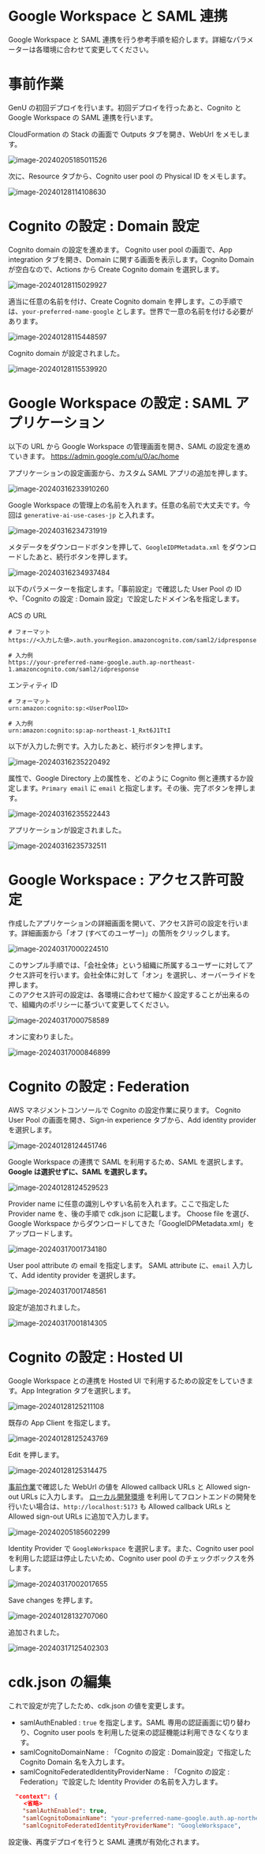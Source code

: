# Google Workspace と SAML 連携
Google Workspace と SAML 連携を行う参考手順を紹介します。詳細なパラメーターは各環境に合わせて変更してください。

# 事前作業
GenU の初回デプロイを行います。初回デプロイを行ったあと、Cognito と Google Workspace の SAML 連携を行います。

CloudFormation の Stack の画面で Outputs タブを開き、WebUrl をメモします。

![image-20240205185011526](assets/SAML_WITH_GOOGLE_WORKSPACE/image-20240205185011526.png)

次に、Resource タブから、Cognito user pool の Physical ID をメモします。

![image-20240128114108630](assets/SAML_WITH_GOOGLE_WORKSPACE/image-20240317105731051.png)

# Cognito の設定 : Domain 設定
Cognito domain の設定を進めます。
Cognito user pool の画面で、App integration タブを開き、Domain に関する画面を表示します。Cognito Domain が空白なので、Actions から Create Cognito domain を選択します。

![image-20240128115029927](assets/SAML_WITH_ENTRA_ID/image-20240128115029927.png)

適当に任意の名前を付け、Create Cognito domain を押します。この手順では、`your-preferred-name-google` とします。世界で一意の名前を付ける必要があります。

![image-20240128115448597](assets/SAML_WITH_GOOGLE_WORKSPACE/image-20240316234530866.png)

Cognito domain が設定されました。

![image-20240128115539920](assets/SAML_WITH_GOOGLE_WORKSPACE/image-20240316234607065-1710645672447-1710645678992.png)

# Google Workspace の設定 : SAML アプリケーション

以下の URL から Google Workspace の管理画面を開き、SAML の設定を進めていきます。
https://admin.google.com/u/0/ac/home

アプリケーションの設定画面から、カスタム SAML アプリの追加を押します。

![image-20240316233910260](assets/SAML_WITH_GOOGLE_WORKSPACE/image-20240316233910260.png)

Google Workspace の管理上の名前を入れます。任意の名前で大丈夫です。今回は `generative-ai-use-cases-jp` と入れます。

![image-20240316234731919](assets/SAML_WITH_GOOGLE_WORKSPACE/image-20240316234731919.png)

メタデータをダウンロードボタンを押して、`GoogleIDPMetadata.xml` をダウンロードしたあと、続行ボタンを押します。

![image-20240316234937484](assets/SAML_WITH_GOOGLE_WORKSPACE/image-20240316234937484.png)

以下のパラメーターを指定します。「事前設定」で確認した User Pool の ID や、「Cognito の設定 : Domain 設定」で設定したドメイン名を指定します。

ACS の URL

```
# フォーマット
https://<入力した値>.auth.yourRegion.amazoncognito.com/saml2/idpresponse

# 入力例
https://your-preferred-name-google.auth.ap-northeast-1.amazoncognito.com/saml2/idpresponse
```

エンティティ ID

```
# フォーマット
urn:amazon:cognito:sp:<UserPoolID>

# 入力例
urn:amazon:cognito:sp:ap-northeast-1_Rxt6J1TtI
```

以下が入力した例です。入力したあと、続行ボタンを押します。

![image-20240316235220492](assets/SAML_WITH_GOOGLE_WORKSPACE/image-20240316235220492.png)

属性で、Google Directory 上の属性を、どのように Cognito 側と連携するか設定します。`Primary email` に `email` と指定します。その後、完了ボタンを押します。

![image-20240316235522443](assets/SAML_WITH_GOOGLE_WORKSPACE/image-20240316235522443.png)

アプリケーションが設定されました。

![image-20240316235732511](assets/SAML_WITH_GOOGLE_WORKSPACE/image-20240316235732511.png)

# Google Workspace : アクセス許可設定

作成したアプリケーションの詳細画面を開いて、アクセス許可の設定を行います。詳細画面から「オフ (すべてのユーザー)」の箇所をクリックします。

![image-20240317000224510](assets/SAML_WITH_GOOGLE_WORKSPACE/image-20240317000224510.png)

このサンプル手順では、「会社全体」という組織に所属するユーザーに対してアクセス許可を行います。会社全体に対して「オン」を選択し、オーバーライドを押します。  
このアクセス許可の設定は、各環境に合わせて細かく設定することが出来るので、組織内のポリシーに基づいて変更してください。

![image-20240317000758589](assets/SAML_WITH_GOOGLE_WORKSPACE/image-20240317000758589.png)

オンに変わりました。

![image-20240317000846899](assets/SAML_WITH_GOOGLE_WORKSPACE/image-20240317000846899.png)

# Cognito の設定 : Federation

AWS マネジメントコンソールで Cognito の設定作業に戻ります。
Cognito User Pool の画面を開き、Sign-in experience タブから、Add identity provider を選択します。

![image-20240128124451746](assets/SAML_WITH_ENTRA_ID/image-20240128124451746.png)



Google Workspace の連携で SAML を利用するため、SAML を選択します。**Google は選択せずに、SAML を選択します。**

![image-20240128124529523](assets/SAML_WITH_ENTRA_ID/image-20240128124529523.png)



Provider name に任意の識別しやすい名前を入れます。ここで指定した Provider name を、後の手順で cdk.json に記載します。
Choose file を選び、Google Workspace からダウンロードしてきた「GoogleIDPMetadata.xml」をアップロードします。

![image-20240317001734180](assets/SAML_WITH_GOOGLE_WORKSPACE/image-20240317001734180.png)


User pool attribute の email を指定します。
SAML attribute に、`email` 入力して、Add identity provider を選択します。

![image-20240317001748561](assets/SAML_WITH_GOOGLE_WORKSPACE/image-20240317001748561.png)



設定が追加されました。

![image-20240317001814305](assets/SAML_WITH_GOOGLE_WORKSPACE/image-20240317001814305.png)



# Cognito の設定 : Hosted UI

Google Workspace との連携を Hosted UI で利用するための設定をしていきます。App Integration タブを選択します。

![image-20240128125211108](assets/SAML_WITH_ENTRA_ID/image-20240128125211108.png)



既存の App Client を指定します。

![image-20240128125243769](assets/SAML_WITH_ENTRA_ID/image-20240128125243769.png)



Edit を押します。

![image-20240128125314475](assets/SAML_WITH_ENTRA_ID/image-20240128125314475.png)


[事前作業](#事前作業)で確認した WebUrl の値を Allowed callback URLs と Allowed sign-out URLs に入力します。
[ローカル開発環境](/docs/DEVELOPMENT.md) を利用してフロントエンドの開発を行いたい場合は、`http://localhost:5173` も Allowed callback URLs と Allowed sign-out URLs に追加で入力します。


![image-20240205185602299](assets/SAML_WITH_ENTRA_ID/image-20240205185602299.png)


Identity Provider で `GoogleWorkspace` を選択します。また、Cognito user pool を利用した認証は停止したいため、Cognito user pool のチェックボックスを外します。

![image-20240317002017655](assets/SAML_WITH_GOOGLE_WORKSPACE/image-20240317002017655.png)


Save  changes を押します。

![image-20240128132707060](assets/SAML_WITH_ENTRA_ID/image-20240128132707060.png)



追加されました。

![image-20240317125402303](assets/SAML_WITH_GOOGLE_WORKSPACE/image-20240317125402303.png)

# cdk.json の編集

これで設定が完了したため、cdk.json の値を変更します。

- samlAuthEnabled : `true` を指定します。SAML 専用の認証画面に切り替わり、Cognito user pools を利用した従来の認証機能は利用できなくなります。
- samlCognitoDomainName : 「Cognito の設定 : Domain設定」で指定した Cognito Domain 名を入力します。
- samlCognitoFederatedIdentityProviderName : 「Cognito の設定 : Federation」で設定した Identity Provider の名前を入力します。


```json
  "context": {
　　 <省略>
    "samlAuthEnabled": true,
    "samlCognitoDomainName": "your-preferred-name-google.auth.ap-northeast-1.amazoncognito.com",
    "samlCognitoFederatedIdentityProviderName": "GoogleWorkspace",
```

設定後、再度デプロイを行うと SAML 連携が有効化されます。
